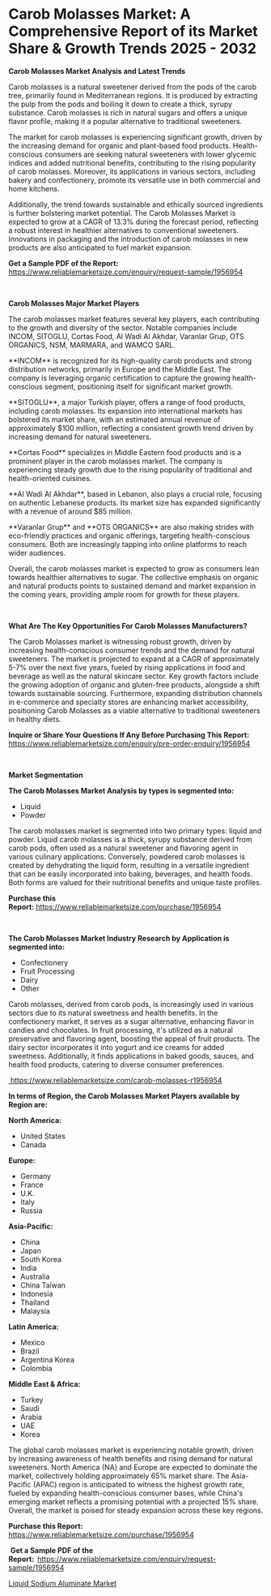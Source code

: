 <p><h1>Carob Molasses Market: A Comprehensive Report of its Market Share & Growth Trends 2025 - 2032</h1></p><p><strong>Carob Molasses Market Analysis and Latest Trends</strong></p>
<p><p>Carob molasses is a natural sweetener derived from the pods of the carob tree, primarily found in Mediterranean regions. It is produced by extracting the pulp from the pods and boiling it down to create a thick, syrupy substance. Carob molasses is rich in natural sugars and offers a unique flavor profile, making it a popular alternative to traditional sweeteners. </p><p>The market for carob molasses is experiencing significant growth, driven by the increasing demand for organic and plant-based food products. Health-conscious consumers are seeking natural sweeteners with lower glycemic indices and added nutritional benefits, contributing to the rising popularity of carob molasses. Moreover, its applications in various sectors, including bakery and confectionery, promote its versatile use in both commercial and home kitchens. </p><p>Additionally, the trend towards sustainable and ethically sourced ingredients is further bolstering market potential. The Carob Molasses Market is expected to grow at a CAGR of 13.3% during the forecast period, reflecting a robust interest in healthier alternatives to conventional sweeteners. Innovations in packaging and the introduction of carob molasses in new products are also anticipated to fuel market expansion.</p></p>
<p><strong>Get a Sample PDF of the Report:&nbsp;</strong> <a href="https://www.reliablemarketsize.com/enquiry/request-sample/1956954?utm_campaign=2460&utm_medium=2&utm_source=Github&utm_content=ia&utm_term=02042025&utm_id=carob-molasses">https://www.reliablemarketsize.com/enquiry/request-sample/1956954</a></p>
<p>&nbsp;</p>
<p><strong>Carob Molasses Major Market Players</strong></p>
<p><p>The carob molasses market features several key players, each contributing to the growth and diversity of the sector. Notable companies include INCOM, SITOGLU, Cortas Food, Al Wadi Al Akhdar, Varanlar Grup, OTS ORGANICS, NSM, MARMARA, and WAMCO SARL. </p><p>**INCOM** is recognized for its high-quality carob products and strong distribution networks, primarily in Europe and the Middle East. The company is leveraging organic certification to capture the growing health-conscious segment, positioning itself for significant market growth.</p><p>**SITOGLU**, a major Turkish player, offers a range of food products, including carob molasses. Its expansion into international markets has bolstered its market share, with an estimated annual revenue of approximately $100 million, reflecting a consistent growth trend driven by increasing demand for natural sweeteners.</p><p>**Cortas Food** specializes in Middle Eastern food products and is a prominent player in the carob molasses market. The company is experiencing steady growth due to the rising popularity of traditional and health-oriented cuisines. </p><p>**Al Wadi Al Akhdar**, based in Lebanon, also plays a crucial role, focusing on authentic Lebanese products. Its market size has expanded significantly with a revenue of around $85 million.</p><p>**Varanlar Grup** and **OTS ORGANICS** are also making strides with eco-friendly practices and organic offerings, targeting health-conscious consumers. Both are increasingly tapping into online platforms to reach wider audiences. </p><p>Overall, the carob molasses market is expected to grow as consumers lean towards healthier alternatives to sugar. The collective emphasis on organic and natural products points to sustained demand and market expansion in the coming years, providing ample room for growth for these players.</p></p>
<p>&nbsp;</p>
<p><strong>What Are The Key Opportunities For Carob Molasses Manufacturers?</strong></p>
<p><p>The Carob Molasses market is witnessing robust growth, driven by increasing health-conscious consumer trends and the demand for natural sweeteners. The market is projected to expand at a CAGR of approximately 5-7% over the next five years, fueled by rising applications in food and beverage as well as the natural skincare sector. Key growth factors include the growing adoption of organic and gluten-free products, alongside a shift towards sustainable sourcing. Furthermore, expanding distribution channels in e-commerce and specialty stores are enhancing market accessibility, positioning Carob Molasses as a viable alternative to traditional sweeteners in healthy diets.</p></p>
<p><strong>Inquire or Share Your Questions If Any Before Purchasing This Report:</strong> <a href="https://www.reliablemarketsize.com/enquiry/pre-order-enquiry/1956954?utm_campaign=2460&utm_medium=2&utm_source=Github&utm_content=ia&utm_term=02042025&utm_id=carob-molasses">https://www.reliablemarketsize.com/enquiry/pre-order-enquiry/1956954</a></p>
<p>&nbsp;</p>
<p><strong>Market Segmentation</strong></p>
<p><strong>The Carob Molasses Market Analysis by types is segmented into:</strong></p>
<p><ul><li>Liquid</li><li>Powder</li></ul></p>
<p><p>The carob molasses market is segmented into two primary types: liquid and powder. Liquid carob molasses is a thick, syrupy substance derived from carob pods, often used as a natural sweetener and flavoring agent in various culinary applications. Conversely, powdered carob molasses is created by dehydrating the liquid form, resulting in a versatile ingredient that can be easily incorporated into baking, beverages, and health foods. Both forms are valued for their nutritional benefits and unique taste profiles.</p></p>
<p><strong>Purchase this Report:&nbsp;</strong><a href="https://www.reliablemarketsize.com/purchase/1956954?utm_campaign=2460&utm_medium=2&utm_source=Github&utm_content=ia&utm_term=02042025&utm_id=carob-molasses">https://www.reliablemarketsize.com/purchase/1956954</a></p>
<p>&nbsp;</p>
<p><strong>The Carob Molasses Market Industry Research by Application is segmented into:</strong></p>
<p><ul><li>Confectionery</li><li>Fruit Processing</li><li>Dairy</li><li>Other</li></ul></p>
<p><p>Carob molasses, derived from carob pods, is increasingly used in various sectors due to its natural sweetness and health benefits. In the confectionery market, it serves as a sugar alternative, enhancing flavor in candies and chocolates. In fruit processing, it's utilized as a natural preservative and flavoring agent, boosting the appeal of fruit products. The dairy sector incorporates it into yogurt and ice creams for added sweetness. Additionally, it finds applications in baked goods, sauces, and health food products, catering to diverse consumer preferences.</p></p>
<p><a href="https://www.reliablemarketsize.com/carob-molasses-r1956954?utm_campaign=2460&utm_medium=2&utm_source=Github&utm_content=ia&utm_term=02042025&utm_id=carob-molasses">&nbsp;https://www.reliablemarketsize.com/carob-molasses-r1956954</a></p>
<p><strong>In terms of Region, the Carob Molasses Market Players available by Region are:</strong></p>
<p>
    <p> <strong> North America: </strong>
        <ul>
            <li>United States</li>
            <li>Canada</li>
        </ul>
        </p> 
    <p> <strong> Europe: </strong>
        <ul>
            <li>Germany</li>
            <li>France</li>
            <li>U.K.</li>
            <li>Italy</li>
            <li>Russia</li>
        </ul>
        </p> 
    <p> <strong> Asia-Pacific: </strong>
        <ul>
            <li>China</li>
            <li>Japan</li>
            <li>South Korea</li>
            <li>India</li>
            <li>Australia</li>
            <li>China Taiwan</li>
            <li>Indonesia</li>
            <li>Thailand</li>
            <li>Malaysia</li>
        </ul>
        </p> 
    <p> <strong> Latin America: </strong>
        <ul>
            <li>Mexico</li>
            <li>Brazil</li>
            <li>Argentina Korea</li>
            <li>Colombia</li>
        </ul>
        </p> 
    <p> <strong> Middle East & Africa: </strong>
        <ul>
            <li>Turkey</li>
            <li>Saudi</li>
            <li>Arabia</li>
            <li>UAE</li>
            <li>Korea</li>
        </ul>
    </p>
    </p>
<p><p>The global carob molasses market is experiencing notable growth, driven by increasing awareness of health benefits and rising demand for natural sweeteners. North America (NA) and Europe are expected to dominate the market, collectively holding approximately 65% market share. The Asia-Pacific (APAC) region is anticipated to witness the highest growth rate, fueled by expanding health-conscious consumer bases, while China's emerging market reflects a promising potential with a projected 15% share. Overall, the market is poised for steady expansion across these key regions.</p></p>
<p><strong>Purchase this Report: </strong><a href="https://www.reliablemarketsize.com/purchase/1956954?utm_campaign=2460&utm_medium=2&utm_source=Github&utm_content=ia&utm_term=02042025&utm_id=carob-molasses">https://www.reliablemarketsize.com/purchase/1956954</a></p>
<p>&nbsp;<strong>Get a Sample PDF of the Report:&nbsp;&nbsp;</strong><a href="https://www.reliablemarketsize.com/enquiry/request-sample/1956954?utm_campaign=2460&utm_medium=2&utm_source=Github&utm_content=ia&utm_term=02042025&utm_id=carob-molasses">https://www.reliablemarketsize.com/enquiry/request-sample/1956954</a></p>
<p><strong></strong></p>
<p><p><a href="https://github.com/abbislposival/Market-Research-Report-List-2/blob/main/liquid-sodium-aluminate-market.md?utm_campaign=2460&utm_medium=2&utm_source=Github&utm_content=ia&utm_term=02042025&utm_id=carob-molasses">Liquid Sodium Aluminate Market</a></p></p>